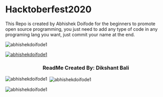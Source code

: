 # Hacktoberfest2020
This Repo is created by Abhishek Doifode for the beginners to promote open source programming, you just need to add any type of code in any programing lang you want, just commit your name at the end.

<p align="left"> <img src="https://komarev.com/ghpvc/?username=abhishekdoifode1&label=Profile%20views&color=0e75b6&style=flat" alt="abhishekdoifode1" /> </p>

<p align="left"> <a href="https://github.com/ryo-ma/github-profile-trophy"><img src="https://github-profile-trophy.vercel.app/?username=abhishekdoifode1" alt="abhishekdoifode1" /></a> </p>

<h3 align="center">ReadMe Created By: Dikshant Bali</h3>

<p><img align="left" src="https://github-readme-stats.vercel.app/api/top-langs?username=abhishekdoifode1&show_icons=true&locale=en&layout=compact" alt="abhishekdoifode1" /></p>

<p>&nbsp;<img align="center" src="https://github-readme-stats.vercel.app/api?username=abhishekdoifode1&show_icons=true&locale=en" alt="abhishekdoifode1" /></p>

<p><img align="center" src="https://github-readme-streak-stats.herokuapp.com/?user=abhishekdoifode1&" alt="abhishekdoifode1" /></p>


